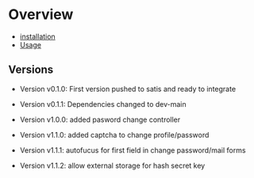 Overview
========

* [installation](docs/installation.md)
* [Usage](docs/usage.md)

Versions
--------
* Version v0.1.0: First version pushed to satis and ready to integrate
* Version v0.1.1: Dependencies changed to dev-main
* Version v1.0.0: added pasword change controller

* Version v1.1.0: added captcha to change profile/password
* Version v1.1.1: autofucus for first field in change password/mail forms
* Version v1.1.2: allow external storage for hash secret key